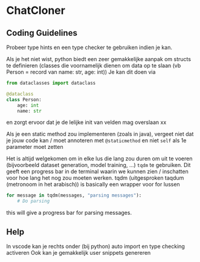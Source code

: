# ChatCloner

## Coding Guidelines
Probeer type hints en een type checker te gebruiken indien je kan.

Als je het niet wist, python biedt een zeer gemakkelijke aanpak om structs te definieren (classes die voornamelijk dienen om data op te slaan (vb Person = record van name: str, age: int))
Je kan dit doen via

```python
from dataclasses import dataclass

@dataclass
class Person:
    age: int
    name: str
```
en zorgt ervoor dat je de lelijke init van velden mag overslaan xx

Als je een static method zou implementeren (zoals in java), vergeet niet dat je jouw code kan / moet annoteren met `@staticmethod` en niet `self` als 1e parameter moet zetten

Het is altijd welgekomen om in elke lus die lang zou duren om uit te voeren (bijvoorbeeld dataset generation, model training, ...) `tqdm` te gebruiken. 
Dit geeft een progress bar in de terminal waarin we kunnen zien / inschatten voor hoe lang het nog zou moeten werken.
tqdm (uitgesproken taqdum (metronoom in het arabisch)) is basically een wrapper voor for lussen

```python
for message in tqdm(messages, "parsing messages"):
    # Do parsing
```
this will give a progress bar for parsing messages.

## Help
In vscode kan je rechts onder (bij python) auto import en type checking activeren
Ook kan je gemakkelijk user snippets genereren